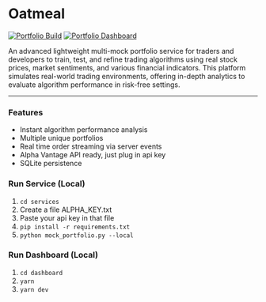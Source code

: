 # Oatmeal

[![Portfolio Build](https://github.com/damiandiaz212/oatmeal/actions/workflows/portfolio.yml/badge.svg)](https://github.com/damiandiaz212/oatmeal/actions/workflows/portfolio.yml)
[![Portfolio Dashboard](https://github.com/damiandiaz212/oatmeal/actions/workflows/dashboard.yml/badge.svg)](https://github.com/damiandiaz212/oatmeal/actions/workflows/dashboard.yml)

An advanced lightweight multi-mock portfolio service for traders and developers to train, test, and refine trading algorithms using real stock prices, market sentiments, and various financial indicators. This platform simulates real-world trading environments, offering in-depth analytics to evaluate algorithm performance in risk-free settings. 

---
### Features
* Instant algorithm performance analysis
* Multiple unique portfolios 
* Real time order streaming via server events
* Alpha Vantage API ready, just plug in api key
* SQLite persistence

### Run Service (Local)
1. ```cd services```
2. Create a file ALPHA_KEY.txt
3. Paste your api key in that file
4. ```pip install -r requirements.txt```
5. ```python mock_portfolio.py --local```

### Run Dashboard (Local)
1. ```cd dashboard```
2. ```yarn```
3. ```yarn dev```



